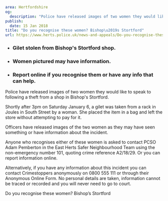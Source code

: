 ```yaml
area: Hertfordshire
og:
  description: "Police have released images of two women they would like to speak to following a theft from a shop in Bishop\u2019s Stortford."
publish:
  date: 15 Jan 2018
title: "Do you recognise these women? Bishop\u2019s Stortford"
url: https://www.herts.police.uk/news-and-appeals/Do-you-recognise-these-women-Bishops-Stortford-1457A
```

* ### Gilet stolen from Bishop's Stortford shop.

 * ### Women pictured may have information.

 * ### Report online if you recognise them or have any info that can help.

Police have released images of two women they would like to speak to following a theft from a shop in Bishop's Stortford.

Shortly after 3pm on Saturday January 6, a gilet was taken from a rack in Joules in South Street by a woman. She placed the item in a bag and left the store without attempting to pay for it.

Officers have released images of the two women as they may have seen something or have information about the incident.

Anyone who recognises either of these women is asked to contact PCSO Adam Pemberton in the East Herts Safer Neighbourhood Team using the non-emergency number 101, quoting crime reference A2/18/29. Or you can report information online.

Alternatively, if you have any information about this incident you can contact Crimestoppers anonymously on 0800 555 111 or through their Anonymous Online Form. No personal details are taken, information cannot be traced or recorded and you will never need to go to court.

Do you recognise these women? Bishop’s Stortford
